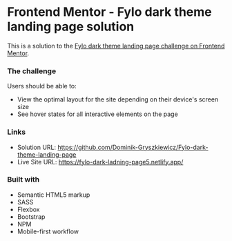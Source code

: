 # Frontend Mentor - Fylo dark theme landing page solution

This is a solution to the [Fylo dark theme landing page challenge on Frontend Mentor](https://www.frontendmentor.io/challenges/fylo-dark-theme-landing-page-5ca5f2d21e82137ec91a50fd).

### The challenge

Users should be able to:

- View the optimal layout for the site depending on their device's screen size
- See hover states for all interactive elements on the page

### Links

- Solution URL: https://github.com/Dominik-Gryszkiewicz/Fylo-dark-theme-landing-page
- Live Site URL: https://fylo-dark-ladning-page5.netlify.app/

### Built with

- Semantic HTML5 markup
- SASS
- Flexbox
- Bootstrap
- NPM
- Mobile-first workflow
